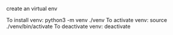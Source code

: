 create an virtual env

To install venv: python3 -m venv ./venv
To activate venv: source ./venv/bin/activate
To deactivate venv: deactivate